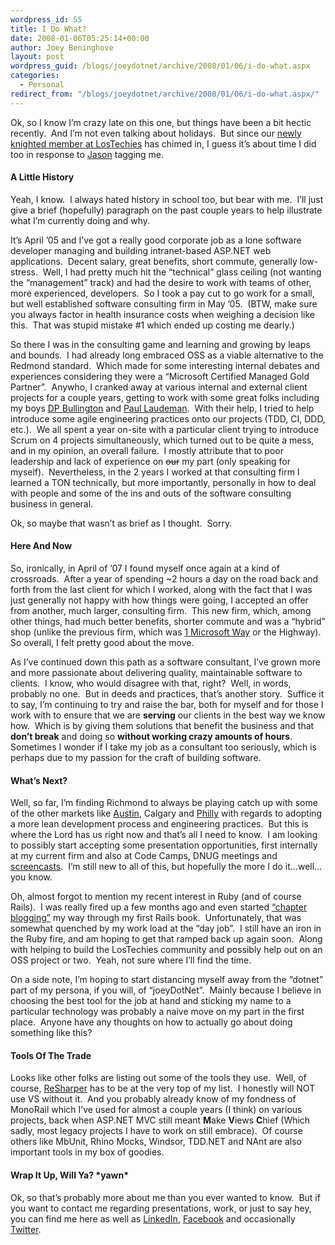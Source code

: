 ```yaml
---
wordpress_id: 55
title: I Do What?
date: 2008-01-06T05:25:14+00:00
author: Joey Beninghove
layout: post
wordpress_guid: /blogs/joeydotnet/archive/2008/01/06/i-do-what.aspx
categories:
  - Personal
redirect_from: "/blogs/joeydotnet/archive/2008/01/06/i-do-what.aspx/"
---
```

Ok, so I know I&#8217;m crazy late on this one, but things have been a bit hectic recently.&nbsp; And I&#8217;m not even talking about holidays.&nbsp; But since our [newly knighted member at LosTechies](https://lostechies.com/blogs/chad_myers/archive/2008/01/05/what-i-do-with-spoilers.aspx) has chimed in, I guess it&#8217;s about time I did too in response to [Jason](https://lostechies.com/blogs/jason_meridth/archive/2007/12/20/what-i-do.aspx) tagging me.

#### A Little History

Yeah, I know.&nbsp; I always hated history in school too, but bear with me.&nbsp; I&#8217;ll just give a brief (hopefully) paragraph on the past couple years to help illustrate what I&#8217;m currently doing and why.&nbsp; 

It&#8217;s April &#8217;05 and I&#8217;ve got a really good corporate job as a lone software developer managing and building intranet-based ASP.NET web applications.&nbsp; Decent salary, great benefits, short commute, generally low-stress.&nbsp; Well, I had pretty much hit the &#8220;technical&#8221; glass ceiling (not wanting the &#8220;management&#8221; track) and had the desire to work with teams of other, more experienced, developers.&nbsp; So I took a pay cut to go work for a small, but well established software consulting firm in May &#8217;05.&nbsp; (BTW, make sure you always factor in health insurance costs when weighing a decision like this.&nbsp; That was stupid mistake #1 which ended up costing me dearly.)

So there I was in the consulting game and learning and growing by leaps and bounds.&nbsp; I had already long embraced OSS as a viable alternative to the Redmond standard.&nbsp; Which made for some interesting internal debates and experiences considering they were a &#8220;Microsoft Certified Managed Gold Partner&#8221;.&nbsp; Anywho, I cranked away at various internal and external client projects for a couple years, getting to work with some great folks including my boys [DP Bullington](http://blog.softwareishardwork.com/) and [Paul Laudeman](http://codebetter.com/blogs/paul.laudeman/default.aspx).&nbsp; With their help, I tried to help introduce some agile engineering practices onto our projects (TDD, CI, DDD, etc.).&nbsp; We all spent a year on-site with a particular client trying to introduce Scrum on 4 projects simultaneously, which turned out to be quite a mess, and in my opinion, an overall failure.&nbsp; I mostly attribute that to poor leadership and lack of experience on <strike>our</strike> my part (only speaking for myself).&nbsp; Nevertheless, in the 2 years I worked at that consulting firm I learned a TON technically, but more importantly, personally in how to deal with people and some of the ins and outs of the software consulting business in general.

Ok, so maybe that wasn&#8217;t as brief as I thought.&nbsp; Sorry.

#### Here And Now

So, ironically, in April of &#8217;07 I found myself once again at a kind of crossroads.&nbsp; After a year of spending ~2 hours a day on the road back and forth from the last client for which I worked, along with the fact that I was just generally not happy with how things were going, I accepted an offer from another, much larger, consulting firm.&nbsp; This new firm, which, among other things, had much better benefits, shorter commute and was a &#8220;hybrid&#8221; shop (unlike the previous firm, which was [1 Microsoft Way](http://maps.google.com/maps?f=q&hl=en&geocode=&time=&date=&ttype=&q=1+microsoft+way&sll=37.0625,-95.677068&sspn=44.339735,72.246094&ie=UTF8&z=16&iwloc=addr&om=1) or the Highway).&nbsp; So overall, I felt pretty good about the move.

As I&#8217;ve continued down this path as a software consultant, I&#8217;ve grown more and more passionate about delivering quality, maintainable software to clients.&nbsp; I know, who would disagree with that, right?&nbsp; Well, in words, probably no one.&nbsp; But in deeds and practices, that&#8217;s another story.&nbsp; Suffice it to say, I&#8217;m continuing to try and raise the bar, both for myself and for those I work with to ensure that we are **serving** our clients in the best way we know how.&nbsp; Which is by giving them solutions that benefit the business and that **don&#8217;t break** and doing so **without working crazy amounts of hours**.&nbsp; Sometimes I wonder if I take my job as a consultant too seriously, which is perhaps due to my passion for the craft of building software.

#### What&#8217;s Next?

Well, so far, I&#8217;m finding Richmond to always be playing catch up with some of the other markets like [Austin](http://codebetter.com/blogs/jeremy.miller/archive/2008/01/01/new-year-new-challenges-and-an-mvp.aspx), Calgary and [Philly](http://www.phillyalt.net/Default.aspx?AspxAutoDetectCookieSupport=1) with regards to adopting a more lean development process and engineering practices.&nbsp; But this is where the Lord has us right now and that&#8217;s all I need to know.&nbsp; I am looking to possibly start accepting some presentation opportunities, first internally at my current firm and also at Code Camps, DNUG meetings and [screencasts](http://joeydotnet.com/blog/archive/2007/12/08/monorail-quickly---screencast.aspx).&nbsp; I&#8217;m still new to all of this, but hopefully the more I do it&#8230;well&#8230;you know.

Oh, almost forgot to mention my recent interest in Ruby (and of course Rails).&nbsp; I was really fired up a few months ago and even started [&#8220;chapter blogging&#8221;](http://joeydotnet.com/blog/archive/2007/09/13/agile-web-development-with-rails---chapter-1.aspx) my way through my first Rails book.&nbsp; Unfortunately, that was somewhat quenched by my work load at the &#8220;day job&#8221;.&nbsp; I still have an iron in the Ruby fire, and am hoping to get that ramped back up again soon.&nbsp; Along with helping to build the LosTechies community and possibly help out on an OSS project or two.&nbsp; Yeah, not sure where I&#8217;ll find the time.

On a side note, I&#8217;m hoping to start distancing myself away from the &#8220;dotnet&#8221; part of my persona, if you will, of &#8220;joeyDotNet&#8221;.&nbsp; Mainly because I believe in choosing the best tool for the job at hand and sticking my name to a particular technology was probably a naive move on my part in the first place.&nbsp; Anyone have any thoughts on how to actually go about doing something like this?

#### Tools Of The Trade

Looks like other folks are listing out some of the tools they use.&nbsp; Well, of course, [ReSharper](http://blogs.jetbrains.com/dotnet/) has to be at the very top of my list.&nbsp; I honestly will NOT use VS without it.&nbsp; And you probably already know of my fondness of MonoRail which I&#8217;ve used for almost a couple years (I think) on various projects, back when ASP.NET MVC still meant **M**ake **V**iews **C**hief (Which sadly, most legacy projects I have to work on still embrace).&nbsp; Of course others like MbUnit, Rhino Mocks, Windsor, TDD.NET and NAnt are also important tools in my box of goodies.

#### Wrap It Up, Will Ya? \*yawn\*

Ok, so that&#8217;s probably more about me than you ever wanted to know.&nbsp; But if you want to contact me regarding presentations, work, or just to say hey, you can find me here as well as [LinkedIn](http://www.linkedin.com/in/joeybeninghove), [Facebook](http://www.facebook.com/profile.php?id=545364441) and occasionally [Twitter](http://twitter.com/joeybeninghove).